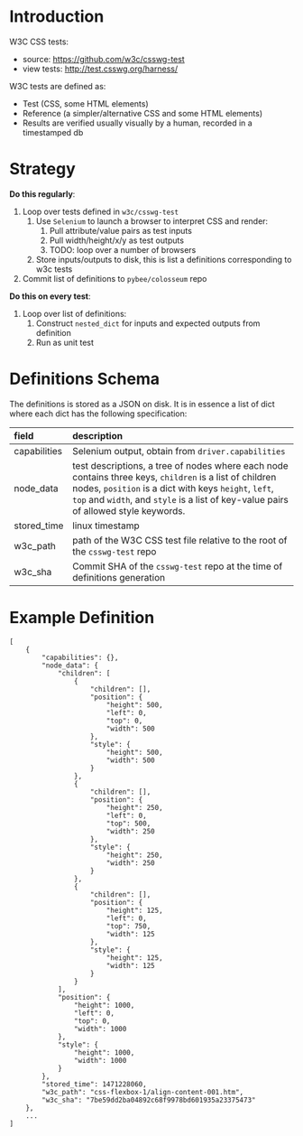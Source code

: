 # Introduction

W3C CSS tests:
- source: https://github.com/w3c/csswg-test
- view tests: http://test.csswg.org/harness/

W3C tests are defined as:
- Test (CSS, some HTML elements)
- Reference (a simpler/alternative CSS and some HTML elements)
- Results are verified usually visually by a human, recorded in a timestamped db

# Strategy

__Do this regularly__:

1. Loop over tests defined in `w3c/csswg-test`
    1. Use `Selenium` to launch a browser to interpret CSS and render:
        1. Pull attribute/value pairs as test inputs
        2. Pull width/height/x/y as test outputs
        3. TODO: loop over a number of browsers
    2. Store inputs/outputs to disk, this is list a definitions corresponding to w3c tests
2. Commit list of definitions to `pybee/colosseum` repo


__Do this on every test__:

1. Loop over list of definitions:
    1. Construct `nested_dict` for inputs and expected outputs from definition
    2. Run as unit test

# Definitions Schema

The definitions is stored as a JSON on disk. It is in essence a list of dict where each dict has the following specification:

| field | description |
| :---- | :---------- |
| capabilities | Selenium output, obtain from `driver.capabilities` |
| node_data | test descriptions, a tree of nodes where each node contains three keys, `children` is a list of children nodes, `position` is a dict with keys `height`, `left`, `top` and `width`, and `style` is a list of key-value pairs of allowed style keywords. |
| stored_time | linux timestamp |
| w3c_path | path of the W3C CSS test file relative to the root of the `csswg-test` repo |
| w3c_sha | Commit SHA of the `csswg-test` repo at the time of definitions generation |

# Example Definition

```
[
    {
        "capabilities": {},
        "node_data": {
            "children": [
                {
                    "children": [],
                    "position": {
                        "height": 500,
                        "left": 0,
                        "top": 0,
                        "width": 500
                    },
                    "style": {
                        "height": 500,
                        "width": 500
                    }
                },
                {
                    "children": [],
                    "position": {
                        "height": 250,
                        "left": 0,
                        "top": 500,
                        "width": 250
                    },
                    "style": {
                        "height": 250,
                        "width": 250
                    }
                },
                {
                    "children": [],
                    "position": {
                        "height": 125,
                        "left": 0,
                        "top": 750,
                        "width": 125
                    },
                    "style": {
                        "height": 125,
                        "width": 125
                    }
                }
            ],
            "position": {
                "height": 1000,
                "left": 0,
                "top": 0,
                "width": 1000
            },
            "style": {
                "height": 1000,
                "width": 1000
            }
        },
        "stored_time": 1471228060,
        "w3c_path": "css-flexbox-1/align-content-001.htm",
        "w3c_sha": "7be59dd2ba04892c68f9978bd601935a23375473"
    },
    ...
]
```
